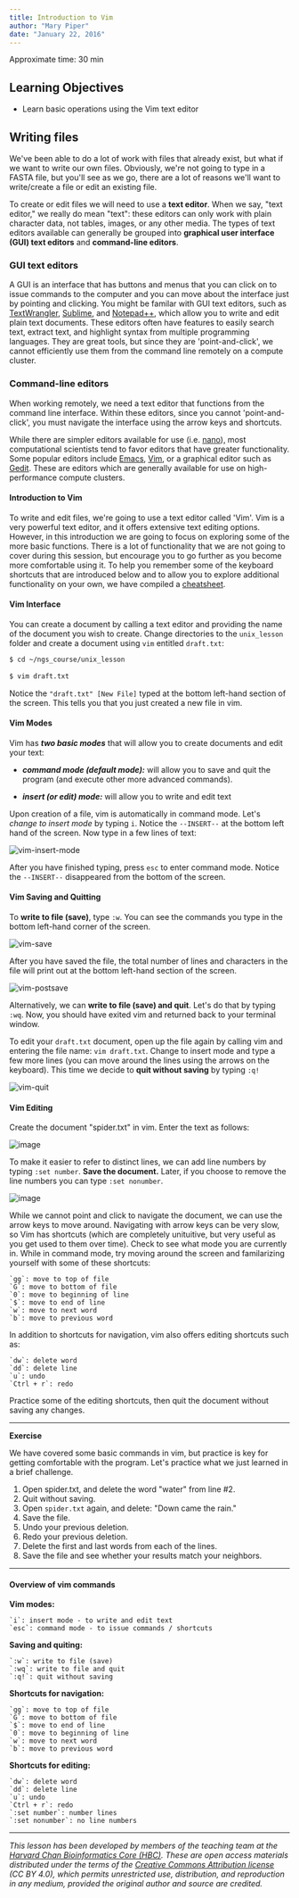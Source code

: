 ```yaml
---
title: Introduction to Vim
author: "Mary Piper"
date: "January 22, 2016"
---
```


Approximate time: 30 min

## Learning Objectives

* Learn basic operations using the Vim text editor

## Writing files

We've been able to do a lot of work with files that already exist, but what if we want to write our own files. Obviously, we're not going to type in a FASTA file, but you'll see as we go, there are a lot of reasons we'll want to write/create a file or edit an existing file.

To create or edit files we will need to use a **text editor**. When we say, "text editor," we really do mean "text": these editors can
only work with plain character data, not tables, images, or any other
media. The types of text editors available can generally be grouped into **graphical user interface (GUI) text editors** and **command-line editors**.

### GUI text editors

A GUI is an interface that has buttons and menus that you can click on to issue commands to the computer and you can move about the interface just by pointing and clicking. You might be familar with GUI text editors, such as [TextWrangler](http://www.barebones.com/products/textwrangler/), [Sublime](http://www.sublimetext.com/), and [Notepad++](http://notepad-plus-plus.org/), which allow you to write and edit plain text documents. These editors often have features to easily search text, extract text, and highlight syntax from multiple programming languages. They are great tools, but since they are 'point-and-click', we cannot efficiently use them from the command line remotely on a compute cluster.

### Command-line editors

When working remotely, we need a text editor that functions from the command line interface. Within these editors, since you cannot 'point-and-click', you must navigate the interface using the arrow keys and shortcuts. 

While there are simpler editors available for use (i.e. [nano](http://www.nano-editor.org/)), most computational scientists tend to favor editors that have greater functionality. Some popular editors include [Emacs](http://www.gnu.org/software/emacs/), [Vim](http://www.vim.org/), or a graphical editor such as [Gedit](http://projects.gnome.org/gedit/). These are editors which are generally available for use on high-performance compute clusters.

#### Introduction to Vim 

To write and edit files, we're going to use a text editor called 'Vim'. Vim is a very powerful text editor, and it offers extensive text editing options. However, in this introduction we are going to focus on exploring some of the more basic functions. There is a lot of functionality that we are not going to cover during this session, but encourage you to go further as you become more comfortable using it. To help you remember some of the keyboard shortcuts that are introduced below and to allow you to explore additional functionality on your own, we have compiled a [cheatsheet](../../resources/VI_CommandReference.pdf).


#### Vim Interface

You can create a document by calling a text editor and providing the name of the document you wish to create. Change directories to the `unix_lesson` folder and create a document using `vim` entitled `draft.txt`:

```bash
$ cd ~/ngs_course/unix_lesson
	
$ vim draft.txt
```

Notice the `"draft.txt" [New File]` typed at the bottom left-hand section of the screen. This tells you that you just created a new file in vim. 


#### Vim Modes
Vim has **_two basic modes_** that will allow you to create documents and edit your text:   

- **_command mode (default mode):_** will allow you to save and quit the program (and execute other more advanced commands).  

- **_insert (or edit) mode:_** will allow you to write and edit text


Upon creation of a file, vim is automatically in command mode. Let's _change to insert mode_ by typing `i`. Notice the `--INSERT--` at the bottom left hand of the screen. Now type in a few lines of text:

![vim-insert-mode](../img/vim_insert.png)

After you have finished typing, press `esc` to enter command mode. Notice the `--INSERT--` disappeared from the bottom of the screen.

#### Vim Saving and Quitting
To **write to file (save)**, type `:w`. You can see the commands you type in the bottom left-hand corner of the screen. 

![vim-save](../img/vim_save.png)

After you have saved the file, the total number of lines and characters in the file will print out at the bottom left-hand section of the screen.

![vim-postsave](../img/vim_postsave.png)

Alternatively, we can **write to file (save) and quit**. Let's do that by typing `:wq`. Now, you should have exited vim and returned back to your terminal window.

To edit your `draft.txt` document, open up the file again by calling vim and entering the file name: `vim draft.txt`. Change to insert mode and type a few more lines (you can move around the lines using the arrows on the keyboard). This time we decide to **quit without saving** by typing `:q!`
 
![vim-quit](../img/vim_quit.png)

#### Vim Editing
Create the document "spider.txt" in vim. Enter the text as follows: 

![image](../img/vim_spider.png)

To make it easier to refer to distinct lines, we can add line numbers by typing `:set number`. **Save the document.** Later, if you choose to remove the line numbers you can type `:set nonumber`.

![image](../img/vim_spider_number.png)

While we cannot point and click to navigate the document, we can use the arrow keys to move around. Navigating with arrow keys can be very slow, so Vim has shortcuts (which are completely unituitive, but very useful as you get used to them over time). Check to see what mode you are currently in. While in command mode, try moving around the screen and familarizing yourself with some of these shortcuts:    

	`gg`: move to top of file  
	`G`: move to bottom of file  
	`0`: move to beginning of line  
	`$`: move to end of line  
	`w`: move to next word
	`b`: move to previous word

In addition to shortcuts for navigation, vim also offers editing shortcuts such as:

	`dw`: delete word 
	`dd`: delete line  
	`u`: undo
	`Ctrl + r`: redo
	
Practice some of the editing shortcuts, then quit the document without saving any changes.

*** 

**Exercise**

We have covered some basic commands in vim, but practice is key for getting comfortable with the program. Let's
practice what we just learned in a brief challenge.

1. Open spider.txt, and delete the word "water" from line #2.
2. Quit without saving.
3. Open `spider.txt` again, and delete: "Down came the rain." 
4. Save the file.
5. Undo your previous deletion.
6. Redo your previous deletion.
7. Delete the first and last words from each of the lines.
8. Save the file and see whether your results match your neighbors.

***

#### Overview of vim commands

**Vim modes:**

```
`i`: insert mode - to write and edit text
`esc`: command mode - to issue commands / shortcuts
```

**Saving and quiting:**

```
`:w`: write to file (save)
`:wq`: write to file and quit
`:q!`: quit without saving
```
**Shortcuts for navigation:**

	`gg`: move to top of file  
	`G`: move to bottom of file  
	`$`: move to end of line 
	`0`: move to beginning of line  
	`w`: move to next word
	`b`: move to previous word

**Shortcuts for editing:**

	`dw`: delete word 
	`dd`: delete line  
	`u`: undo
	`Ctrl + r`: redo
	`:set number`: number lines
	`:set nonumber`: no line numbers
	
---
*This lesson has been developed by members of the teaching team at the [Harvard Chan Bioinformatics Core (HBC)](http://bioinformatics.sph.harvard.edu/). These are open access materials distributed under the terms of the [Creative Commons Attribution license](https://creativecommons.org/licenses/by/4.0/) (CC BY 4.0), which permits unrestricted use, distribution, and reproduction in any medium, provided the original author and source are credited.*
